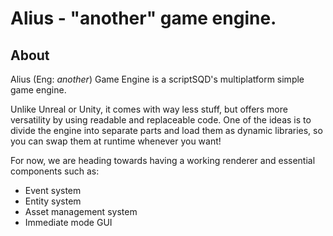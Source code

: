 # Alius - "another" game engine.

## About

Alius (Eng: *another*) Game Engine is a scriptSQD's multiplatform simple game engine.

Unlike Unreal or Unity, it comes with way less stuff, but offers more versatility by using readable and replaceable
code. One of the ideas is to divide the engine into separate parts and load them as dynamic libraries, so you can swap
them at runtime whenever you want!

For now, we are heading towards having a working renderer and essential components such as:

- Event system
- Entity system
- Asset management system
- Immediate mode GUI